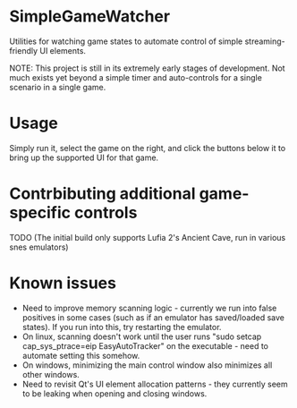 # SimpleGameWatcher
Utilities for watching game states to automate control of simple streaming-friendly UI elements.

NOTE: This project is still in its extremely early stages of development.  Not much exists yet beyond a simple timer and auto-controls for a single scenario in a single game.

# Usage
Simply run it, select the game on the right, and click the buttons below it to bring up the supported UI for that game.

# Contrbibuting additional game-specific controls
TODO (The initial build only supports Lufia 2's Ancient Cave, run in various snes emulators)

# Known issues
- Need to improve memory scanning logic - currently we run into false positives in some cases (such as if an emulator has saved/loaded save states).  If you run into this, try restarting the emulator.
- On linux, scanning doesn't work until the user runs "sudo setcap cap_sys_ptrace=eip EasyAutoTracker" on the executable - need to automate setting this somehow.
- On windows, minimizing the main control window also minimizes all other windows.
- Need to revisit Qt's UI element allocation patterns - they currently seem to be leaking when opening and closing windows.
